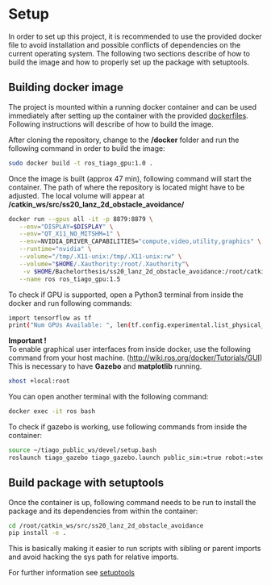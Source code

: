 # Setup
In order to set up this project, it is recommended to use the provided docker 
file to avoid installation and possible conflicts of dependencies on the current 
operating system. The following two sections describe of how to build the image 
and how to properly set up the package with setuptools.

## Building docker image
The project is mounted within a running docker container and can be used 
immediately after setting up the container with the provided 
[dockerfiles](../docker). Following instructions will describe of 
how to build the image.

After cloning the repository, change to the **/docker** folder and run the
following command in order to build the image:
```bash
sudo docker build -t ros_tiago_gpu:1.0 .
```
Once the image is built (approx 47 min), following command will start the container. 
The path of where the repository is located might have to be adjusted. The local 
volume will appear at **/catkin_ws/src/ss20_lanz_2d_obstacle_avoidance/**
```bash
docker run --gpus all -it -p 8879:8879 \
   --env="DISPLAY=$DISPLAY" \
   --env="QT_X11_NO_MITSHM=1" \
   --env=NVIDIA_DRIVER_CAPABILITIES="compute,video,utility,graphics" \
   --runtime="nvidia" \
   --volume="/tmp/.X11-unix:/tmp/.X11-unix:rw" \
   --volume="$HOME/.Xauthority:/root/.Xauthority"\
    -v $HOME/Bachelorthesis/ss20_lanz_2d_obstacle_avoidance:/root/catkin_ws/src/ss20_lanz_2d_obstacle_avoidance \
   --name ros ros_tiago_gpu:1.5
```

To check if GPU is supported, open a Python3 terminal from inside the docker
and run following commands:
```bash
import tensorflow as tf
print("Num GPUs Available: ", len(tf.config.experimental.list_physical_devices('GPU')))
```

**Important !**<br/>
To enable graphical user interfaces from inside docker, use the following
command from your host machine. (http://wiki.ros.org/docker/Tutorials/GUI)
This is necessary to have **Gazebo** and **matplotlib** running.
```bash
xhost +local:root
```
You can open another terminal with the following command:
```bash
docker exec -it ros bash
```

To check if gazebo is working, use following commands from inside
the container:
```bash
source ~/tiago_public_ws/devel/setup.bash
roslaunch tiago_gazebo tiago_gazebo.launch public_sim:=true robot:=steel
```

## Build package with setuptools
Once the container is up, following command needs to be run to install the
package and its dependencies from within the container:
```bash
cd /root/catkin_ws/src/ss20_lanz_2d_obstacle_avoidance
pip install -e .
```
This is basically making it easier to run scripts with sibling or parent imports
and avoid hacking the sys path for relative imports.

For further information see [setuptools](https://setuptools.readthedocs.io/en/latest/index.html)